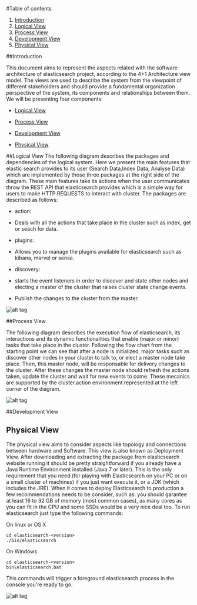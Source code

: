#Table of contents

1. [Introduction](https://github.com/celioggr/elasticsearch/blob/master/ASSO-DOCS/4%2B1ViewModel.md#introduction)
2. [Logical View](https://github.com/celioggr/elasticsearch/blob/master/ASSO-DOCS/4%2B1ViewModel.md#logical-view)
3. [Process View](https://github.com/celioggr/elasticsearch/blob/master/ASSO-DOCS/4%2B1ViewModel.md#process-view)
4. [Development View](https://github.com/celioggr/elasticsearch/blob/master/ASSO-DOCS/4%2B1ViewModel.md#development-view) 
5. [Physical View](https://github.com/celioggr/elasticsearch/blob/master/ASSO-DOCS/4%2B1ViewModel.md#physical-view)

##Introduction

This document aims to represent the aspects related with the software architecture of elasticsearch project, according to the 4+1 Architecture view model. 
The views are used to describe the system from the viewpoint of different stakeholders and should provide a fundamental organization perspective of the system, its components and relationships between them.
We will be presenting four components:

  * [Logical View](https://github.com/celioggr/elasticsearch/blob/master/ASSO-DOCS/4%2B1ViewModel.md#logical-view)

  * [Process View](https://github.com/celioggr/elasticsearch/blob/master/ASSO-DOCS/4%2B1ViewModel.md#process-view)

  * [Development View](https://github.com/celioggr/elasticsearch/blob/master/ASSO-DOCS/4%2B1ViewModel.md#development-view)

  * [Physical View](https://github.com/celioggr/elasticsearch/blob/master/ASSO-DOCS/4%2B1ViewModel.md#physical-view)
  
  
##Logical View
The following diagram describes the packages and dependencies of the logical system.
Here we present the main features that elastic search provides to its user (Search Data,Index Data, Analyse Data) which are 
implemented by those three packages at the right side of the diagram. These main features take its actions when the user 
communicates throw the REST API that elasticsearch provides which is a simple way for users to make HTTP REQUESTS to interact with cluster. 
The packages are described as follows:

 * action: 
  * Deals with all the actions that take place in the cluster such as index, get or seach for data.

 * plugins: 
  * Allows you to manage the plugins available for elasticsearch such as kibana, marvel or sense.

 * discovery: 
  * starts the event listeners in order to discover and state other nodes and electing a master of the cluster that raises cluster state change events. 
  * Publish the changes to the cluster from the master. 




![alt tag](http://i.imgur.com/K8ndXiL.jpg)
  
##Process View
  

The following diagram describes the execution flow of elasticsearch, its interactions and its dynamic functionalities that enable (major or minor) tasks that take place in the cluster.
Following the flow chart from the starting point we can see that after a node is initialized, major tasks such as discover other nodes in your cluster to talk to, or elect a master node take place. Then, this master node, will be responsable for delivery changes to the cluster. After these changes the master node should refresh the actions taken, update the cluster and wait for new events to come.
These mecanics are supported by the cluster.action environment represented at the left corner of the diagram.  

![alt tag](http://i.imgur.com/Rg4WAwm.png)

  
##Development View
  
  
  
## Physical View
  
  
  
The physical view aims to consider aspects like topology and connections between hardware and Software. This view is also known as Deployment View.
After downloading and extracting the package from elasticsearch website running it should be pretty straightforward if you already have a Java Runtime Environment installed (Java 7 or later). This is the only requirement that you need (for playing with Elasticsearch on your PC or on a small cluster of machines) if you just want execute it, or a JDK (which includes the JRE). When it comes to deploy Elasticsearch to production a few recommendations needs to be consider, such as: you should garantee at least 16 to 32 GB of memory (most common cases), as many cores as you can fit in the CPU and some SSDs would be a very nice deal too.
To run elasticsearch just type the following commands:

On linux or OS X


```
cd elasticsearch-<version>
./bin/elasticsearch
```


On Windows


```
cd elasticsearch-<version>
bin\elasticsearch.bat
```

This commands will trigger a foreground elasticsearch process in the console you're ready to go.


![alt tag](http://i.imgur.com/lpnVJsG.png)


